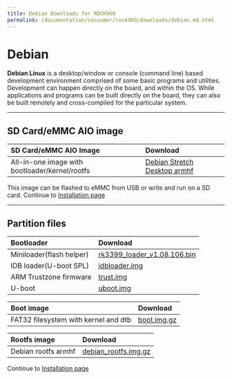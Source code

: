```yaml
---
title: Debian Downloads for ROCK960
permalink: /documentation/consumer/rock960/downloads/debian.md.html
---
```


# Debian

**Debian Linux** is a desktop/window or console (command line) based development environment comprised of some basic programs and utilities. Development can happen directly on the board, and within the OS. While applications and programs can be built directly on the board, they can also be built remotely and cross-compiled for the particular system.

***

## SD Card/eMMC AIO image

|   SD Card/eMMC AIO Image   |    Download     |
|:------------------|:------------------------------------|
|All-in-one image with bootloader/kernel/rootfs     |[Debian Stretch Desktop armhf](https://dl.vamrs.com/products/rock960/images/debian/rock960_debian_stretch_desktop_armhf_20180115.tar.gz)                             |

This image can be flashed to eMMC from USB or write and run on a SD card. Continue to [Installation page](../installation)

***

## Partition files

|   Bootloader |    Download            |
|:-------------|:-----------------------|
| Miniloader(flash helper) | [rk3399_loader_v1.08.106.bin](https://dl.vamrs.com/products/rock960/images/debian/partitions/u-boot/rk3399_loader_v1.08.106.bin)           |
| IDB loader(U-boot SPL)  | [idbloader.img](https://dl.vamrs.com/products/rock960/images/debian/partitions/u-boot/idbloader.img)           |
| ARM Trustzone firmware  | [trust.img](https://dl.vamrs.com/products/rock960/images/debian/partitions/u-boot/trust.img)           |
| U-boot                  | [uboot.img](https://dl.vamrs.com/products/rock960/images/debian/partitions/u-boot/uboot.img)           |

|   Boot image      |    Download        |
|:------------------|:-----------------------|
|FAT32 filesystem with kernel and dtb     |[boot.img.gz](https://dl.vamrs.com/products/rock960/images/debian/partitions/boot.img.gz)                |

|   Rootfs image    |    Download                    |
|:------------------|:----------------------------------|
|Debian rootfs armhf     | [debian_rootfs.img.gz](https://dl.vamrs.com/products/rock960/images/debian/debian_rootfs_armhf_rockchip_release_20171108.img.gz)                          |

Continue to [Installation page](../installation)
